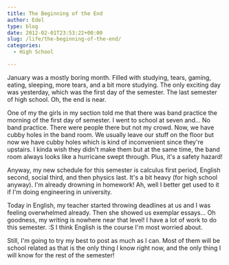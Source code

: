 ```yaml
---
title: The Beginning of the End
author: Edel
type: blog
date: 2012-02-01T23:53:22+00:00
slug: /life/the-beginning-of-the-end/
categories:
  - High School

---
```

January was a mostly boring month. Filled with studying, tears, gaming, eating, sleeping, more tears, and a bit more studying. The only exciting day was yesterday, which was the first day of the semester. The last semester of high school. Oh, the end is near.

One of my the girls in my section told me that there was band practice the morning of the first day of semester. I went to school at seven and... No band practice. There were people there but not my crowd. Now, we have cubby holes in the band room. We usually leave our stuff on the floor but now we have cubby holes which is kind of inconvenient since they're upstairs. I kinda wish they didn't make them but at the same time, the band room always looks like a hurricane swept through. Plus, it's a safety hazard!

Anyway, my new schedule for this semester is calculus first period, English second, social third, and then physics last. It's a bit heavy (for high school anyway). I'm already drowning in homework! Ah, well I better get used to it if I'm doing engineering in university.

Today in English, my teacher started throwing deadlines at us and I was feeling overwhelmed already. Then she showed us exemplar essays... Oh goodness, my writing is nowhere near that level! I have a lot of work to do this semester. :S I think English is the course I'm most worried about.

Still, I'm going to try my best to post as much as I can. Most of them will be school related as that is the only thing I know right now, and the only thing I will know for the rest of the semester!


